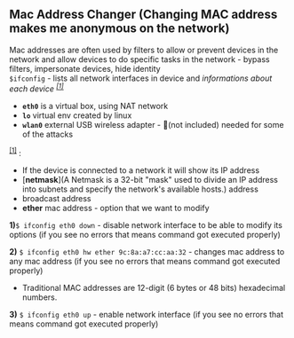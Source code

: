 ## Mac Address Changer (Changing MAC address makes me anonymous on the network)
  Mac addresses are often used by filters to allow or prevent devices in the network and allow devices to do specific tasks in the network - bypass filters, impersonate devices, hide identity <br>
`$ifconfig` - lists all network interfaces in device and *informations about each device <sup>[[1]]()</sup>*<br>
* **`eth0`** is a virtual box, using NAT network<br>
* **`lo`** virtual env created by linux<br>
* **`wlan0`** external USB wireless adapter - 🔌(not included) needed for some of the attacks<br>

<sup>[[1]]()</sup> :
* If the device is connected to a network it will show its IP address 
* [**netmask**](A Netmask is a 32-bit "mask" used to divide an IP address into subnets and specify the network's available hosts.) address
* broadcast address
* **ether** mac address - option that we want to modify 

**1)**`$ ifconfig eth0 down`    - disable network interface to be able to modify its options (if you see no errors that means command got executed properly)<br>

**2)** `$ ifconfig eth0 hw ether 9c:8a:a7:cc:aa:32` - changes mac address to any mac address (if you see no errors that means command got executed properly)
*  Traditional MAC addresses are 12-digit (6 bytes or 48 bits) hexadecimal numbers. 

**3)** `$ ifconfig eth0 up` - enable network interface (if you see no errors that means command got executed properly)









